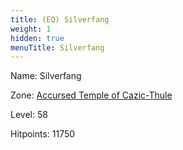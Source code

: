 ```yaml
---
title: (EQ) Silverfang
weight: 1
hidden: true
menuTitle: Silverfang
---
```


Name: Silverfang


Zone: [Accursed Temple of Cazic-Thule](/en/eq/exploration/accursed_temple_of_cazicthule)

Level: 58

Hitpoints: 11750